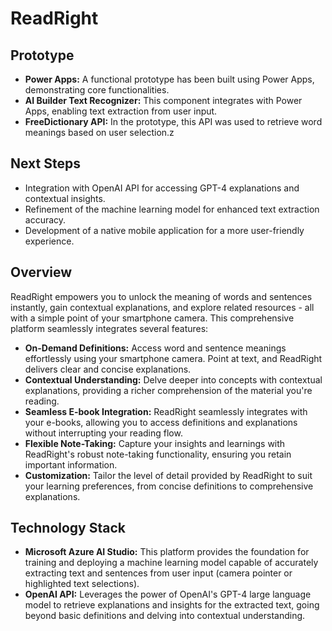 # ReadRight

## Prototype

- **Power Apps:** A functional prototype has been built using Power Apps, demonstrating core functionalities.
- **AI Builder Text Recognizer:** This component integrates with Power Apps, enabling text extraction from user input.
- **FreeDictionary API:** In the prototype, this API was used to retrieve word meanings based on user selection.z

## Next Steps

- Integration with OpenAI API for accessing GPT-4 explanations and contextual insights.
- Refinement of the machine learning model for enhanced text extraction accuracy.
- Development of a native mobile application for a more user-friendly experience.

## Overview

ReadRight empowers you to unlock the meaning of words and sentences instantly, gain contextual explanations, and explore related resources - all with a simple point of your smartphone camera.  This comprehensive platform seamlessly integrates several features:

- **On-Demand Definitions:** Access word and sentence meanings effortlessly using your smartphone camera. Point at text, and ReadRight delivers clear and concise explanations.
- **Contextual Understanding:** Delve deeper into concepts with contextual explanations, providing a richer comprehension of the material you're reading.
- **Seamless E-book Integration:** ReadRight seamlessly integrates with your e-books, allowing you to access definitions and explanations without interrupting your reading flow.
- **Flexible Note-Taking:** Capture your insights and learnings with ReadRight's robust note-taking functionality, ensuring you retain important information.
- **Customization:** Tailor the level of detail provided by ReadRight to suit your learning preferences, from concise definitions to comprehensive explanations.

## Technology Stack

- **Microsoft Azure AI Studio:** This platform provides the foundation for training and deploying a machine learning model capable of accurately extracting text and sentences from user input (camera pointer or highlighted text selections).
- **OpenAI API:** Leverages the power of OpenAI's GPT-4 large language model to retrieve explanations and insights for the extracted text, going beyond basic definitions and delving into contextual understanding.

